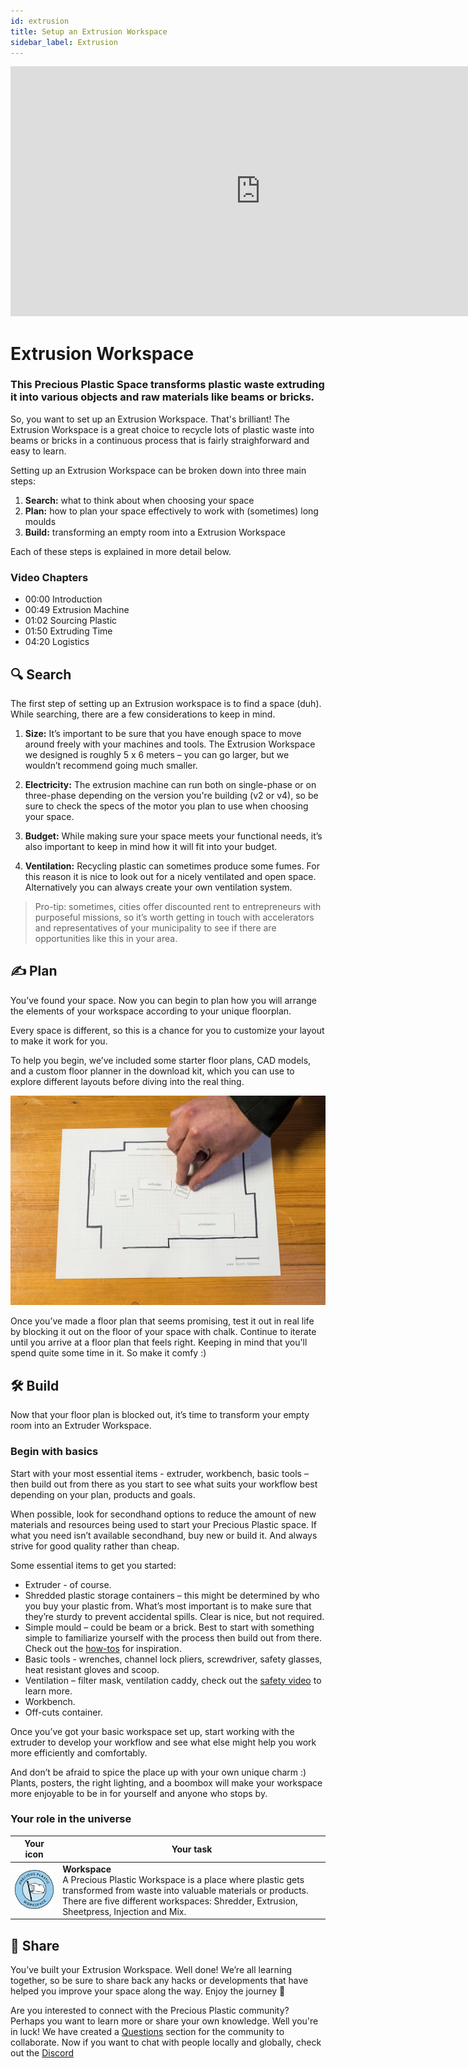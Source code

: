 ```yaml
---
id: extrusion
title: Setup an Extrusion Workspace
sidebar_label: Extrusion
---
```


<div class="videocontainer">
  <iframe width="800" height="400" src="https://www.youtube.com/embed/NuYj4hDjKzU" frameborder="0" allow="accelerometer; autoplay; encrypted-media; gyroscope; picture-in-picture" allowfullscreen></iframe>
</div>

<style>
:root {
  --highlight: #37b4a3;
  --hover: #37b4a3;
}
</style>

# Extrusion Workspace

<div class="videoChapters">
<div class="videoChaptersMain">

###  This Precious Plastic Space transforms plastic waste extruding it into various objects and raw materials like beams or bricks.

So, you want to set up an Extrusion Workspace. That's brilliant! The Extrusion Workspace is a great choice to recycle lots of plastic waste into beams or bricks in a continuous process that is fairly straighforward and easy to learn.

Setting up an Extrusion Workspace can be broken down into three main steps:


1. <b>Search:</b> what to think about when choosing your space
2. <b>Plan:</b> how to plan your space effectively to work with (sometimes) long moulds
3. <b>Build:</b> transforming an empty room into a Extrusion Workspace

Each of these steps is explained in more detail below.

</div>
<div class="videoChaptersSidebar">

### Video Chapters

- 00:00 Introduction
- 00:49 Extrusion Machine
- 01:02 Sourcing Plastic
- 01:50 Extruding Time
- 04:20 Logistics

</div>
</div>

## 🔍 Search

The first step of setting up an Extrusion workspace is to find a space (duh). While searching, there are a few considerations to keep in mind.

1. <b>Size:</b> It’s important to be sure that you have enough space to move around freely with your machines and tools. The Extrusion Workspace we designed is roughly 5 x 6 meters – you can go larger, but we wouldn’t recommend going much smaller.

2. <b>Electricity:</b> The extrusion machine can run both on single-phase or on three-phase depending on the version you're building (v2 or v4), so be sure to check the specs of the motor you plan to use when choosing your space.

3. <b>Budget:</b> While making sure your space meets your functional needs, it’s also important to keep in mind how it will fit into your budget.

4. <b>Ventilation:</b> Recycling plastic can sometimes produce some fumes. For this reason it is nice to look out for a nicely ventilated and open space. Alternatively you can always create your own ventilation system.

> Pro-tip: sometimes, cities offer discounted rent to entrepreneurs with purposeful missions, so it’s worth getting in touch with accelerators and representatives of your municipality to see if there are opportunities like this in your area.


## ✍️  Plan

You’ve found your space. Now you can begin to plan how you will arrange the elements of your workspace according to your unique floorplan.

Every space is different, so this is a chance for you to customize your layout to make it work for you.

To help you begin, we’ve included some starter floor plans, CAD models, and a custom floor planner in the download kit, which you can use to explore different layouts before diving into the real thing.

![Extrusion Workspace](assets/spaces_extruder.jpg)

Once you’ve made a floor plan that seems promising, test it out in real life by blocking it out on the floor of your space with chalk. Continue to iterate until you arrive at a floor plan that feels right. Keeping in mind that you'll spend quite some time in it. So make it comfy :)


## 🛠 Build

Now that your floor plan is blocked out, it’s time to transform your empty room into an Extruder Workspace.

### Begin with basics

Start with your most essential items - extruder, workbench, basic tools – then build out from there as you start to see what suits your workflow best depending on your plan, products and goals.

When possible, look for secondhand options to reduce the amount of new materials and resources being used to start your Precious Plastic space. If what you need isn’t available secondhand, buy new or build it. And always strive for good quality rather than cheap.

Some essential items to get you started:

- Extruder - of course.
- Shredded plastic storage containers – this might be determined by who you buy your plastic from. What’s most important is to make sure that they’re sturdy to prevent accidental spills. Clear is nice, but not required.
- Simple mould – could be beam or a brick. Best to start with something simple to familiarize yourself with the process then build out from there. Check out the <a href="https://community.preciousplastic.com/">how-tos</a> for inspiration.
- Basic tools - wrenches, channel lock pliers, screwdriver, safety glasses, heat resistant gloves and scoop.
- Ventilation – filter mask, ventilation caddy, check out the <a href="https://community.preciousplastic.com/academy/plastic/safety">safety video</a> to learn more.
- Workbench.
- Off-cuts container.

Once you’ve got your basic workspace set up, start working with the extruder to develop your workflow and see what else might help you work more efficiently and comfortably.

And don’t be afraid to spice the place up with your own unique charm :) Plants, posters, the right lighting, and a boombox will make your workspace more enjoyable to be in for yourself and anyone who stops by.


### Your role in the universe
| Your icon  |  Your task |
|----------|----------------------|
| <img src="../assets/universe/badge-workspace.png" width="150"/>        |  __Workspace__ <br> A Precious Plastic Workspace is a place where plastic gets transformed from waste into valuable materials or products. There are five different workspaces: Shredder, Extrusion, Sheetpress, Injection and Mix. |


## 👋 Share

You’ve built your Extrusion Workspace. Well done! We’re all learning together, so be sure to share back any hacks or developments that have helped you improve your space along the way. Enjoy the journey 🙂

<p class="note">Are you interested to connect with the Precious Plastic community? Perhaps you want to learn more or share your own knowledge. Well you're in luck! We have created a <a href="https://community.preciousplastic.com/questions">Questions</a> section for the community to collaborate. Now if you want to chat with people locally and globally, check out the <a href="https://discord.gg/gwkbpsWbAB">Discord</a></p>
